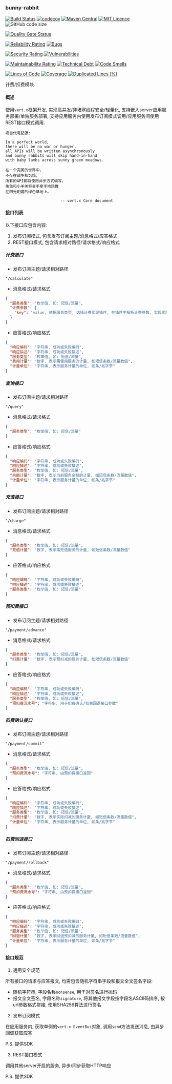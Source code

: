 ### bunny-rabbit

[![Build Status](https://travis-ci.org/CharLemAznable/bunny-rabbit.svg?branch=master)](https://travis-ci.org/CharLemAznable/bunny-rabbit)
[![codecov](https://codecov.io/gh/CharLemAznable/bunny-rabbit/branch/master/graph/badge.svg)](https://codecov.io/gh/CharLemAznable/bunny-rabbit)
[![Maven Central](https://maven-badges.herokuapp.com/maven-central/com.github.charlemaznable/bunny-rabbit/badge.svg)](https://maven-badges.herokuapp.com/maven-central/com.github.charlemaznable/bunny-rabbit/)
[![MIT Licence](https://badges.frapsoft.com/os/mit/mit.svg?v=103)](https://opensource.org/licenses/mit-license.php)
![GitHub code size](https://img.shields.io/github/languages/code-size/CharLemAznable/bunny-rabbit)

[![Quality Gate Status](https://sonarcloud.io/api/project_badges/measure?project=CharLemAznable_bunny-rabbit&metric=alert_status)](https://sonarcloud.io/dashboard?id=CharLemAznable_bunny-rabbit)

[![Reliability Rating](https://sonarcloud.io/api/project_badges/measure?project=CharLemAznable_bunny-rabbit&metric=reliability_rating)](https://sonarcloud.io/dashboard?id=CharLemAznable_bunny-rabbit)
[![Bugs](https://sonarcloud.io/api/project_badges/measure?project=CharLemAznable_bunny-rabbit&metric=bugs)](https://sonarcloud.io/dashboard?id=CharLemAznable_bunny-rabbit)

[![Security Rating](https://sonarcloud.io/api/project_badges/measure?project=CharLemAznable_bunny-rabbit&metric=security_rating)](https://sonarcloud.io/dashboard?id=CharLemAznable_bunny-rabbit)
[![Vulnerabilities](https://sonarcloud.io/api/project_badges/measure?project=CharLemAznable_bunny-rabbit&metric=vulnerabilities)](https://sonarcloud.io/dashboard?id=CharLemAznable_bunny-rabbit)

[![Maintainability Rating](https://sonarcloud.io/api/project_badges/measure?project=CharLemAznable_bunny-rabbit&metric=sqale_rating)](https://sonarcloud.io/dashboard?id=CharLemAznable_bunny-rabbit)
[![Technical Debt](https://sonarcloud.io/api/project_badges/measure?project=CharLemAznable_bunny-rabbit&metric=sqale_index)](https://sonarcloud.io/dashboard?id=CharLemAznable_bunny-rabbit)
[![Code Smells](https://sonarcloud.io/api/project_badges/measure?project=CharLemAznable_bunny-rabbit&metric=code_smells)](https://sonarcloud.io/dashboard?id=CharLemAznable_bunny-rabbit)

[![Lines of Code](https://sonarcloud.io/api/project_badges/measure?project=CharLemAznable_bunny-rabbit&metric=ncloc)](https://sonarcloud.io/dashboard?id=CharLemAznable_bunny-rabbit)
[![Coverage](https://sonarcloud.io/api/project_badges/measure?project=CharLemAznable_bunny-rabbit&metric=coverage)](https://sonarcloud.io/dashboard?id=CharLemAznable_bunny-rabbit)
[![Duplicated Lines (%)](https://sonarcloud.io/api/project_badges/measure?project=CharLemAznable_bunny-rabbit&metric=duplicated_lines_density)](https://sonarcloud.io/dashboard?id=CharLemAznable_bunny-rabbit)

计费/扣费模块.

#### 概述

使用```vert.x```框架开发, 实现高并发/非堵塞线程安全/轻量化, 支持嵌入server应用服务部署/单独服务部署, 支持应用服务内使用发布订阅模式调用/应用服务间使用REST接口模式调用.

```
项目代号起源:

In a perfect world,
there will be no war or hunger,
all APIs will be written asynchronously
and bunny rabbits will skip hand-in-hand
with baby lambs across sunny green meadows.

在一个完美的世界中，
不存在战争和饥饿，
所有的API都将使用异步方式编写，
兔兔和小羊羔将会手牵手地跳舞
在阳光明媚的绿色草地上。

                        -- vert.x Core document
```

#### 接口列表

以下接口应包含内容:

1. 发布订阅模式, 包含发布订阅主题/消息格式/应答格式
2. REST接口模式, 包含请求相对路径/请求格式/响应格式

##### 计费接口

* 发布订阅主题/请求相对路径
```text
"/calculate"
```

* 消息格式/请求格式
```json
{
  "服务类型": "枚举值, 如: 短信/流量",
  "计费参数": {
    "key": "value, 依据服务类型, 选择计费实现插件, 在插件中解析计费参数, 实现实际的计费功能"
  }
}
```

* 应答格式/响应格式
```json
{
  "响应编码": "字符串, 成功或失败编码",
  "响应描述": "字符串, 成功或失败描述",
  "服务类型": "枚举值, 如: 短信/流量",
  "费用计量": "数字, 表示需使用服务的计量, 如短信条数/流量数值",
  "计量单位": "字符串, 表示服务计量的单位, 如条/兆字节"
}
```

##### 查询接口

* 发布订阅主题/请求相对路径
```text
"/query"
```

* 消息格式/请求格式
```json
{
  "服务类型": "枚举值, 如: 短信/流量"
}
```

* 应答格式/响应格式
```json
{
  "响应编码": "字符串, 成功或失败编码",
  "响应描述": "字符串, 成功或失败描述",
  "服务类型": "枚举值, 如: 短信/流量",
  "余额计量": "数字, 表示当前服务余额的计量, 如短信条数/流量数值",
  "计量单位": "字符串, 表示服务计量的单位, 如条/兆字节"
}
```

##### 充值接口

* 发布订阅主题/请求相对路径
```text
"/charge"
```

* 消息格式/请求格式
```json
{
  "服务类型": "枚举值, 如: 短信/流量",
  "充值计量": "数字, 表示需充值服务的计量, 如短信条数/流量数值"
}
```

* 应答格式/响应格式
```json
{
  "响应编码": "字符串, 成功或失败编码",
  "响应描述": "字符串, 成功或失败描述",
  "服务类型": "枚举值, 如: 短信/流量"
}
```

##### 预扣费接口

* 发布订阅主题/请求相对路径
```text
"/payment/advance"
```

* 消息格式/请求格式
```json
{
  "服务类型": "枚举值, 如: 短信/流量",
  "扣费计量": "数字, 表示预扣减的服务计量, 如短信条数/流量数值"
}
```

* 应答格式/响应格式
```json
{
  "响应编码": "字符串, 成功或失败编码",
  "响应描述": "字符串, 成功或失败描述",
  "服务类型": "枚举值, 如: 短信/流量",
  "预扣费流水号": "字符串, 用于扣费确认/扣费回退接口参数"
}
```

##### 扣费确认接口

* 发布订阅主题/请求相对路径
```text
"/payment/commit"
```

* 消息格式/请求格式
```json
{
  "服务类型": "枚举值, 如: 短信/流量",
  "预扣费流水号": "字符串, 由预扣费接口返回"
}
```

* 应答格式/响应格式
```json
{
  "响应编码": "字符串, 成功或失败编码",
  "响应描述": "字符串, 成功或失败描述",
  "服务类型": "枚举值, 如: 短信/流量",
  "扣费计量": "数字, 表示实际扣减的服务计量, 如短信条数/流量数值",
  "计量单位": "字符串, 表示服务计量的单位, 如条/兆字节"
}
```

##### 扣费回退接口

* 发布订阅主题/请求相对路径
```text
"/payment/rollback"
```

* 消息格式/请求格式
```json
{
  "服务类型": "枚举值, 如: 短信/流量",
  "预扣费流水号": "字符串, 由预扣费接口返回"
}
```

* 应答格式/响应格式
```json
{
  "响应编码": "字符串, 成功或失败编码",
  "响应描述": "字符串, 成功或失败描述",
  "服务类型": "枚举值, 如: 短信/流量",
  "回退计量": "数字, 表示回退预扣减的服务计量, 如短信条数/流量数值",
  "计量单位": "字符串, 表示服务计量的单位, 如条/兆字节"
}
```

#### 接口规范

1. 通用安全规范

所有接口的请求与应答报文, 均需包含随机字符串字段和报文全文签名字段:

* 随机字符串, 字段名称```nonsense```, 用于对签名进行扰码
* 报文全文签名, 字段名称```signature```, 将其他报文字段按字段名ASCII码排序, 按url参数格式拼接, 使用SHA256算法进行签名

2. 发布订阅模式

在应用服务内, 获取单例的```vert.x EventBus```对象, 调用```send```方法发送消息, 由异步回调获取应答

P.S. 提供SDK

3. REST接口模式

调用其他server开启的服务, 异步/同步获取HTTP响应

P.S. 提供SDK
